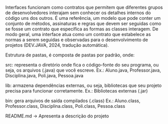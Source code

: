 Interfaces funcionam como contratos que permitem que diferentes grupos de desenvolvedores interajam sem conhecer os detalhes internos do código uns dos outros. É uma referência, um modelo que pode conter um conjunto de métodos, assinaturas e regras que devem ser seguidas  como se fosse um contrato que específica as formas as classes interagem. De modo geral, uma interface atua como um contrato que estabelece as normas a serem seguidas e observadas para o desenvolvimento de projetos (DEV.JAVA, 2024, tradução automática).

Estrutura de pastas, é composta de pastas por padrão, onde:

src: representa o diretório onde fica o código-fonte do seu programa, ou seja, os arquivos (.java) que você escreve. Ex.: Aluno.java, Professor.java, Disciplina.java, Poli.java, Pessoa.java

lib: armazena dependências externas, ou seja, bibliotecas que seu projeto precisa para funcionar corretamente. Ex.: Bibliotecas externas (.jar)

bin: gera arquivos de saída compilados (.class) Ex.: Aluno.class, Professor.class, Disciplina.class, Poli.class, Pessoa.class

README.md → Apresenta a descrição do projeto
